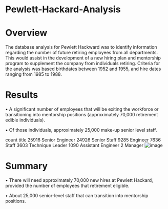 # Pewlett-Hackard-Analysis

# Overview
The database analysis for Pewlett Hackward was to identify information regarding the number of future retiring employees from all departments. This would assist in the development of a new hiring plan and mentorship program to supplement the company from individuals retiring. 
Criteria for the analysis was based birthdates between 1952 and 1955, and hire dates ranging from 1985 to 1988. 

# Results 
•	A significant number of employees that will be exiting the workforce or transitioning into mentorship positions (approximately 70,000 retirement edible  individuals).

•	Of those individuals, approximately 25,000 make-up senior level staff.

count	title
25916	Senior Engineer
24926	Senior Staff
9285	Engineer
7636	Staff
3603	Technique Leader
1090	Assistant Engineer
2	Manager
![image](https://user-images.githubusercontent.com/99698846/163445891-23e9e384-9a82-47bd-8bcf-12cfe8eac9cf.png)


# Summary
•	There will need approximately 70,000 new hires at Pewlett Hackard, provided the number of employees that retirement eligible.

•	About 25,000 senior-level staff that can transition into mentorship positions.  
